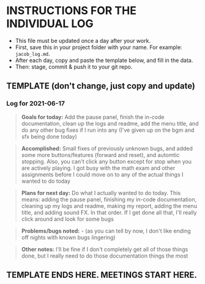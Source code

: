 # INSTRUCTIONS FOR THE INDIVIDUAL LOG
* This file must be updated once a day after your work.
* First, save this in your project folder with your name. For example: `jacob_log.md`.
* After each day, copy and paste the template below, and fill in the data.
* Then: stage, commit & push it to your git repo.

## TEMPLATE (don't change, just copy and update)

### Log for 2021-06-17

> **Goals for today:** Add the pause panel, finish the in-code documentation, clean up the logs and readme, add the menu title, and do any other bug fixes if I run into any (I've given up on the bgm and sfx being done today)

> **Accomplished:** Small fixes of previously unknown bugs, and added some more buttons/features (forward and reset), and automtic stopping. Also, you can't click any button except for stop when you are actively playing. I got busy with the math exam and other assignments before I could move on to any of the actual things I wanted to do today

> **Plans for next day:** Do what I actually wanted to do today. This means: adding the pause panel, finishing my in-code documentation, cleaning up my logs and readme, making my report, adding the menu title, and adding sound FX. In that order. If I get done all that, I'll really click around and look for some bugs

> **Problems/bugs noted:** - (as you can tell by now, I don't like ending off nights with known bugs lingering)

> **Other notes:** I'll be fine if I don't completely get all of those things done, but I really need to do those documentation things the most

## TEMPLATE ENDS HERE. MEETINGS START HERE.
